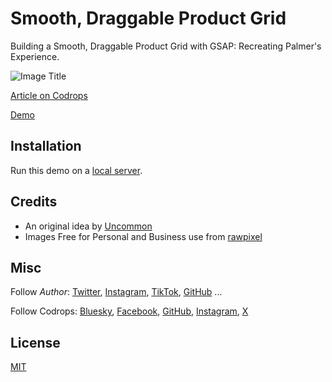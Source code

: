 # Smooth, Draggable Product Grid

Building a Smooth, Draggable Product Grid with GSAP: Recreating Palmer's Experience.

![Image Title](https://codrops-1f606.kxcdn.com/codrops/wp-content/uploads/2025/08/thumbnail.png?x45163")

[Article on Codrops](https://tympanus.net/codrops/2025/09/01/recreating-palmers-draggable-product-grid-with-gsap/)

[Demo](https://tympanus.net/Tutorials/PalmerDraggableGrid/)

## Installation

Run this demo on a [local server](https://developer.mozilla.org/en-US/docs/Learn/Common_questions/Tools_and_setup/set_up_a_local_testing_server).


## Credits

- An original idea by [Uncommon](https://www.uncommon.nl/)
- Images Free for Personal and Business use from [rawpixel](https://www.rawpixel.com/)

## Misc

Follow _Author_: [Twitter](https://x.com/jeycode_), [Instagram](https://www.instagram.com/jeycode__/), [TikTok](https://www.tiktok.com/@jeycode_), [GitHub](https://github.com/joffreysp) ...

Follow Codrops: [Bluesky](https://bsky.app/profile/codrops.bsky.social), [Facebook](http://www.facebook.com/codrops), [GitHub](https://github.com/codrops), [Instagram](https://www.instagram.com/codropsss/), [X](http://www.x.com/codrops)

## License

[MIT](LICENSE)
